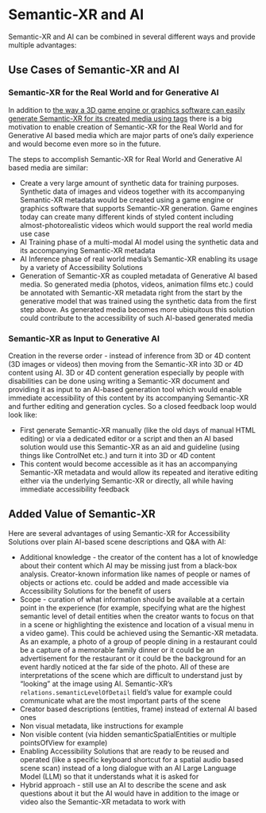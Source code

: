 # Semantic-XR and AI
Semantic-XR and AI can be combined in several different ways and provide multiple advantages:

## Use Cases of Semantic-XR and AI

### Semantic-XR for the Real World and for Generative AI
In addition to [the way a 3D game engine or graphics software can easily generate Semantic-XR for its created media using tags](/Implementation/semanticXrTagsBasedApproach.md) there is a big motivation to enable creation of Semantic-XR for the Real World and for Generative AI based media which are major parts of one’s daily experience and would become even more so in the future.

The steps to accomplish Semantic-XR for Real World and Generative AI based media are similar:
* Create a very large amount of synthetic data for training purposes. Synthetic data of images and videos together with its accompanying Semantic-XR metadata would be created using a game engine or graphics software that supports Semantic-XR generation. Game engines today can create many different kinds of styled content including almost-photorealistic videos which would support the real world media use case
* AI Training phase of a multi-modal AI model using the synthetic data and its accompanying Semantic-XR metadata
* AI Inference phase of real world media’s Semantic-XR enabling its usage by a variety of Accessibility Solutions
* Generation of Semantic-XR as coupled metadata of Generative AI based media. So generated media (photos, videos, animation films etc.) could be annotated with Semantic-XR metadata right from the start by the generative model that was trained using the synthetic data from the first step above. As generated media becomes more ubiquitous this solution could contribute to the accessibility of such AI-based generated media

### Semantic-XR as Input to Generative AI
Creation in the reverse order - instead of inference from 3D or 4D content (3D images or videos) then moving from the Semantic-XR into 3D or 4D content using AI. 3D or 4D content generation especially by people with disabilities can be done using writing a Semantic-XR document and providing it as input to an AI-based generation tool which would enable immediate accessibility of this content by its accompanying Semantic-XR and further editing and generation cycles. So a closed feedback loop would look like:
* First generate Semantic-XR manually (like the old days of manual HTML editing) or via a dedicated editor or a script and then an AI based solution would use this Semantic-XR as an aid and guideline (using things like ControlNet etc.) and turn it into 3D or 4D content
* This content would become accessible as it has an accompanying Semantic-XR metadata and would allow its repeated and iterative editing either via the underlying Semantic-XR or directly, all while having immediate accessibility feedback

## Added Value of Semantic-XR
Here are several advantages of using Semantic-XR for Accessibility Solutions over plain AI-based scene descriptions and Q&A with AI:
* Additional knowledge - the creator of the content has a lot of knowledge about their content which AI may be missing just from a black-box analysis. Creator-known information like names of people or names of objects or actions etc. could be added and made accessible via Accessibility Solutions for the benefit of users
* Scope - curation of what information should be available at a certain point in the experience (for example, specifying what are the highest semantic level of detail entities when the creator wants to focus on that in a scene or highlighting the existence and location of a visual menu in a video game). This could be achieved using the Semantic-XR metadata. As an example, a photo of a group of people dining in a restaurant could be a capture of a memorable family dinner or it could be an advertisement for the restaurant or it could be the background for an event hardly noticed at the far side of the photo. All of these are interpretations of the scene which are difficult to understand just by “looking” at the image using AI. Semantic-XR’s  `relations.semanticLevelOfDetail` field’s value for example could communicate what are the most important parts of the scene
* Creator based descriptions (entities, frame) instead of external AI based ones
* Non visual metadata, like instructions for example
* Non visible content (via hidden semanticSpatialEntities or multiple pointsOfView for example)
* Enabling Accessibility Solutions that are ready to be reused and operated (like a specific keyboard shortcut for a spatial audio based scene scan) instead of a long dialogue with an AI Large Language Model (LLM) so that it understands what it is asked for
* Hybrid approach - still use an AI to describe the scene and ask questions about it but the AI would have in addition to the image or video also the Semantic-XR metadata to work with
